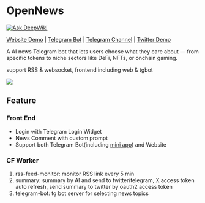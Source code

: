 # OpenNews

[![Ask DeepWiki](https://deepwiki.com/badge.svg)](https://deepwiki.com/chyyynh/OpenNews)

[Website Demo](https://open-news-psi.vercel.app/) | [Telegram Bot](https://t.me/OpenNews_bot) | [Telegram Channel](https://t.me/+q39F_7Iju-syOTll) | [Twitter Demo](https://x.com/artofcryptowar)

A AI news Telegram bot that lets users choose what they care about — from specific tokens to niche sectors like DeFi, NFTs, or onchain gaming.

support RSS & websocket, frontend including web & tgbot

![](https://www.mermaidchart.com/raw/ce8745bd-e9c3-4711-9dbe-636f96e9e14d?theme=light&version=v0.1&format=svg)

## Feature

### Front End

- Login with Telegram Login Widget
- News Comment with custom prompt
- Support both Telegram Bot(including [mini app](https://core.telegram.org/bots/webapps#designing-mini-apps)) and Website

### CF Worker

1. rss-feed-monitor: monitor RSS link every 5 min
2. summary: summary by AI and send to twitter/telegram, X access token auto refresh, send summary to twitter by oauth2 access token
3. telegram-bot: tg bot server for selecting news topics
